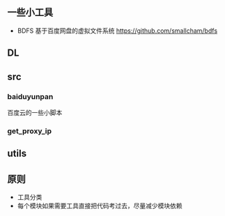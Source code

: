 
## 一些小工具

- BDFS 基于百度网盘的虚拟文件系统 https://github.com/smallcham/bdfs 

## DL


## src

### baiduyunpan

百度云的一些小脚本


### get_proxy_ip


## utils


## 原则

- 工具分类
- 每个模块如果需要工具直接把代码考过去，尽量减少模块依赖